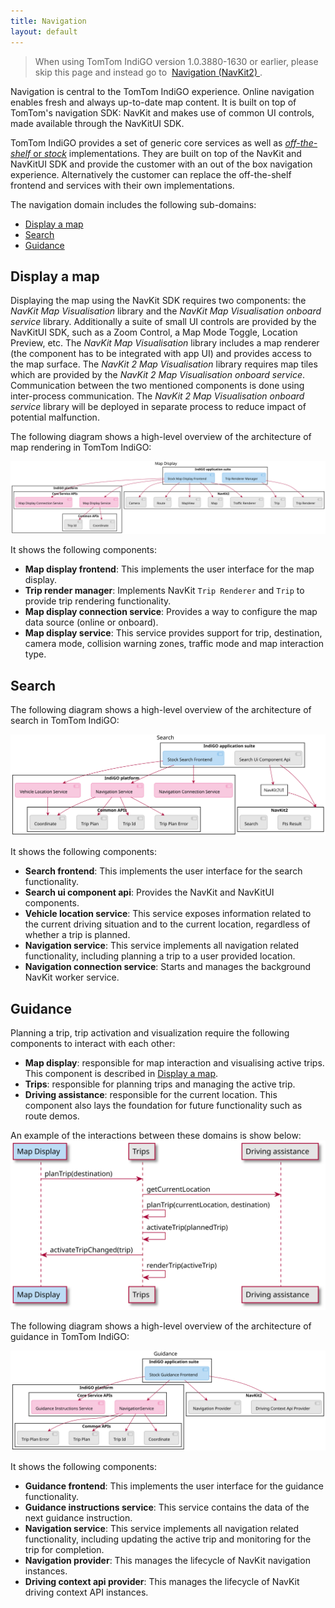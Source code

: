 ```yaml
---
title: Navigation
layout: default
---
```


<Blockquote>
    When using TomTom IndiGO version 1.0.3880-1630 or earlier, please skip this page and instead go
    to&nbsp;
    <a href="/tomtom-indigo/documentation/development/platform-domains/navigation-navkit2">
        Navigation (NavKit2)
    </a>
    .
</Blockquote>

Navigation is central to the TomTom IndiGO experience. Online navigation enables fresh and always
up-to-date map content. It is built on top of TomTom's navigation SDK:
NavKit and makes use of common UI controls, made available through the NavKitUI SDK.

TomTom IndiGO provides a set of generic core services as well as
[_off-the-shelf_ or _stock_](/tomtom-indigo/documentation/development/introduction#off-the-shelf-components-or-stock-components)
implementations. They are built on top of the NavKit and NavKitUI SDK and provide the customer with
an out of the box navigation experience. Alternatively the customer can replace the off-the-shelf
frontend and services with their own implementations.

The navigation domain includes the following sub-domains:

- [Display a map](#display-a-map)
- [Search](#search)
- [Guidance](#guidance)

## Display a map
Displaying the map using the NavKit SDK requires two components: the _NavKit Map Visualisation_
library and the _NavKit Map Visualisation onboard service_ library. Additionally a suite of small
UI controls are provided by the NavKitUI SDK, such as a Zoom Control, a Map Mode Toggle, Location
Preview, etc. The _NavKit Map Visualisation_ library includes a map renderer (the component has to
be integrated with app UI) and provides access to the map surface.
The _NavKit 2 Map Visualisation_ library requires map tiles which are provided by the _NavKit 2 Map
Visualisation onboard service_. Communication between the two mentioned components is done using
inter-process communication. The _NavKit 2 Map Visualisation onboard service_ library will be
deployed in separate process to reduce impact of potential malfunction.

The following diagram shows a high-level overview of the architecture of map rendering in TomTom
IndiGO:

![Map rendering high-level overview image](images/navigation_domain-map-display-high-level-overview.svg)

It shows the following components:
- __Map display frontend__: This implements the user interface for the map display.
- __Trip render manager__: Implements NavKit `Trip Renderer` and `Trip` to provide trip rendering
  functionality.
- __Map display connection service__: Provides a way to configure the map data source
  (online or onboard).
- __Map display service__: This service provides support for trip, destination, camera mode,
  collision warning zones, traffic mode and map interaction type.

## Search

The following diagram shows a high-level overview of the architecture of search in TomTom IndiGO:

![Search high-level overview image](images/navigation_domain-search-high-level-overview.svg)

It shows the following components: 
- __Search frontend__: This implements the user interface for the search functionality.
- __Search ui component api__: Provides the NavKit and NavKitUI components.
- __Vehicle location service__: This service exposes information related to the current driving
  situation and to the current location, regardless of whether a trip is planned.
- __Navigation service__: This service implements all navigation related functionality, including
  planning a trip to a user provided location.
- __Navigation connection service__: Starts and manages the background NavKit worker service.

## Guidance

Planning a trip, trip activation and visualization require the following components to interact with
each other:
- __Map display__: responsible for map interaction and visualising active trips. This component is
  described in [Display a map](#display-a-map).
- __Trips__: responsible for planning trips and managing the active trip.
- __Driving assistance__: responsible for the current location. This component also lays the
  foundation for future functionality such as route demos.

An example of the interactions between these domains is show below:
![Planning a route](images/navigation_domain-guidance-planning-a-route.svg)

The following diagram shows a high-level overview of the architecture of guidance in TomTom IndiGO:

![Guidance high-level overview image](images/navigation_domain-guidance-high-level-overview.svg)

It shows the following components:
- __Guidance frontend__: This implements the user interface for the guidance functionality.
- __Guidance instructions service__: This service contains the data of the next guidance instruction.
- __Navigation service__: This service implements all navigation related functionality, including
  updating the active trip and monitoring for the trip for completion.
- __Navigation provider__: This manages the lifecycle of NavKit navigation instances.
- __Driving context api provider__: This manages the lifecycle of NavKit driving context API instances.
